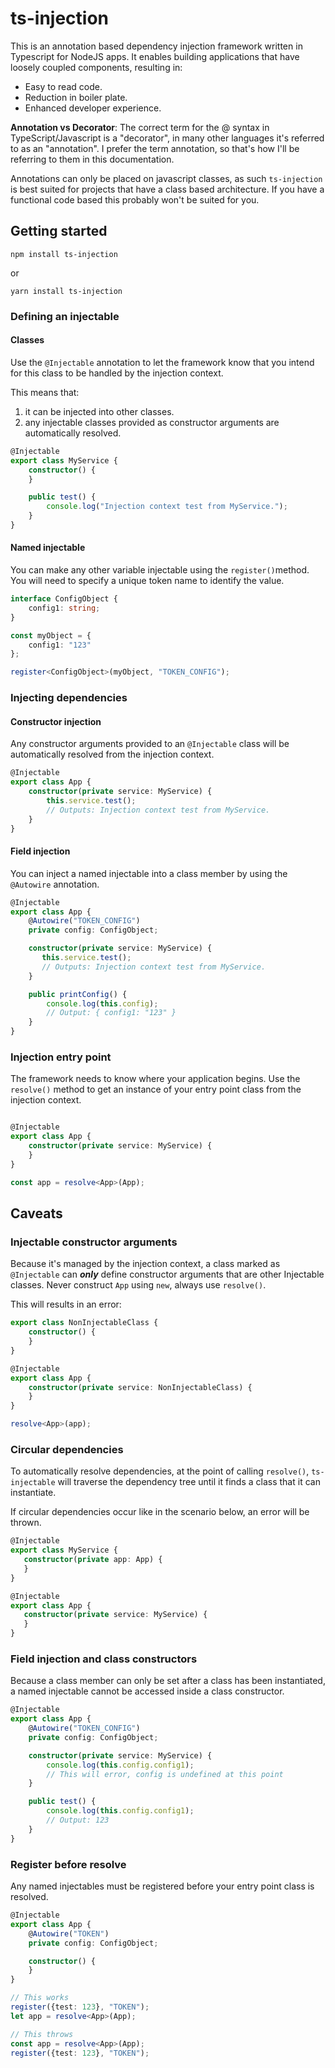 # ts-injection

This is an annotation based dependency injection framework written in Typescript for NodeJS apps. It enables building
applications that have loosely coupled components, resulting in:

- Easy to read code.
- Reduction in boiler plate.
- Enhanced developer experience.

**Annotation vs Decorator**: The correct term for the @ syntax in TypeScript/Javascript is a "decorator", in many other
languages it's referred to as an "annotation". I prefer the term annotation, so that's how I'll be referring to them in
this documentation.

Annotations can only be placed on javascript classes, as such `ts-injection` is best suited for projects that have a
class based architecture. If you have a functional code based this probably won't be suited for you.

## Getting started

`npm install ts-injection`

or

`yarn install ts-injection`

### Defining an injectable

#### Classes

Use the `@Injectable` annotation to let the framework know that you intend for this class to be handled by the injection
context.

This means that:

1) it can be injected into other classes.
2) any injectable classes provided as constructor arguments are automatically resolved.

```typescript
@Injectable
export class MyService {
    constructor() {
    }

    public test() {
        console.log("Injection context test from MyService.");
    }
}
```

#### Named injectable

You can make any other variable injectable using the `register()`method. You will need to specify a unique token name to
identify the value.

```typescript
interface ConfigObject {
    config1: string;
}

const myObject = {
    config1: "123"
};

register<ConfigObject>(myObject, "TOKEN_CONFIG");
```

### Injecting dependencies

#### Constructor injection

Any constructor arguments provided to an `@Injectable` class will be automatically resolved from the injection context.

```typescript
@Injectable
export class App {
    constructor(private service: MyService) {
        this.service.test();
        // Outputs: Injection context test from MyService.
    }
}
```

#### Field injection

You can inject a named injectable into a class member by using the `@Autowire`
annotation.

```typescript
@Injectable
export class App {
    @Autowire("TOKEN_CONFIG")
    private config: ConfigObject;

    constructor(private service: MyService) {
       this.service.test();
       // Outputs: Injection context test from MyService.
    }

    public printConfig() {
        console.log(this.config);
        // Output: { config1: "123" }
    }
}
```

### Injection entry point
The framework needs to know where your application begins. Use the `resolve()` method to get an instance
of your entry point class from the injection context.

```typescript

@Injectable
export class App {
    constructor(private service: MyService) {
    }
}

const app = resolve<App>(App);
```

## Caveats
### Injectable constructor arguments
Because it's managed by the injection context, a class marked as `@Injectable`
can ***only*** define constructor arguments that are other
Injectable classes. Never construct `App` using `new`, always use `resolve()`.

This will results in an error:

```typescript
export class NonInjectableClass {
    constructor() {
    }
}

@Injectable
export class App {
    constructor(private service: NonInjectableClass) {
    }
}

resolve<App>(app);
```

### Circular dependencies
To automatically resolve dependencies, at the point of calling `resolve()`, `ts-injectable` will
traverse the dependency tree until it finds a class that it can instantiate.

If circular dependencies occur like in the scenario below, an error will be thrown.

```typescript
@Injectable
export class MyService {
   constructor(private app: App) {
   }
}

@Injectable
export class App {
   constructor(private service: MyService) {
   }
}
```

### Field injection and class constructors
Because a class member can only be set after a class has been instantiated, a named injectable cannot be
accessed inside a class constructor.

```typescript
@Injectable
export class App {
    @Autowire("TOKEN_CONFIG")
    private config: ConfigObject;

    constructor(private service: MyService) {
        console.log(this.config.config1);
        // This will error, config is undefined at this point
    }

    public test() {
        console.log(this.config.config1);
        // Output: 123
    }
}
```

### Register before resolve
Any named injectables must be registered before your entry point class is resolved.

```typescript
@Injectable
export class App {
    @Autowire("TOKEN")
    private config: ConfigObject;

    constructor() {
    }
}

// This works
register({test: 123}, "TOKEN");
let app = resolve<App>(App);

// This throws
const app = resolve<App>(App);
register({test: 123}, "TOKEN");
```
